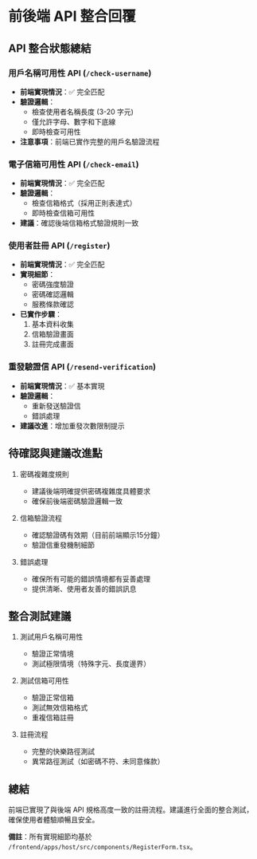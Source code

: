 # 前後端 API 整合回覆

## API 整合狀態總結

### 用戶名稱可用性 API (`/check-username`)
- **前端實現情況**：✅ 完全匹配
- **驗證邏輯**：
  - 檢查使用者名稱長度 (3-20 字元)
  - 僅允許字母、數字和下底線
  - 即時檢查可用性
- **注意事項**：前端已實作完整的用戶名驗證流程

### 電子信箱可用性 API (`/check-email`)
- **前端實現情況**：✅ 完全匹配
- **驗證邏輯**：
  - 檢查信箱格式（採用正則表達式）
  - 即時檢查信箱可用性
- **建議**：確認後端信箱格式驗證規則一致

### 使用者註冊 API (`/register`)
- **前端實現情況**：✅ 完全匹配
- **實現細節**：
  - 密碼強度驗證
  - 密碼確認邏輯
  - 服務條款確認
- **已實作步驟**：
  1. 基本資料收集
  2. 信箱驗證畫面
  3. 註冊完成畫面

### 重發驗證信 API (`/resend-verification`)
- **前端實現情況**：✅ 基本實現
- **驗證邏輯**：
  - 重新發送驗證信
  - 錯誤處理
- **建議改進**：增加重發次數限制提示

## 待確認與建議改進點

1. 密碼複雜度規則
   - 建議後端明確提供密碼複雜度具體要求
   - 確保前後端密碼驗證邏輯一致

2. 信箱驗證流程
   - 確認驗證碼有效期（目前前端顯示15分鐘）
   - 驗證信重發機制細節

3. 錯誤處理
   - 確保所有可能的錯誤情境都有妥善處理
   - 提供清晰、使用者友善的錯誤訊息

## 整合測試建議

1. 測試用戶名稱可用性
   - 驗證正常情境
   - 測試極限情境（特殊字元、長度邊界）

2. 測試信箱可用性
   - 驗證正常信箱
   - 測試無效信箱格式
   - 重複信箱註冊

3. 註冊流程
   - 完整的快樂路徑測試
   - 異常路徑測試（如密碼不符、未同意條款）

## 總結

前端已實現了與後端 API 規格高度一致的註冊流程。建議進行全面的整合測試，確保使用者體驗順暢且安全。

**備註**：所有實現細節均基於 `/frontend/apps/host/src/components/RegisterForm.tsx`。